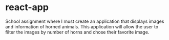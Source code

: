 # react-app
School assignment where I must create an application that displays images and information of horned animals. This application will allow the user to filter the images by number of horns and chose their favorite image.
